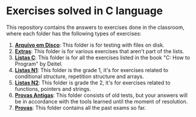 # Exercises solved in C language

This repository contains the answers to exercises done in the classroom, where each folder has the following types of exercises:

1. [**Arquivo em Disco**](https://github.com/jhenniferAzevedo/exercises-C/tree/main/arquivo-em-disco): This folder is for testing with files on disk.
1. [**Extras**](https://github.com/jhenniferAzevedo/exercises-C/tree/main/extras): This folder is for various exercises that aren't part of the lists.
1. [**Listas C**](https://github.com/jhenniferAzevedo/exercises-C/tree/main/listas-C): This folder is for all the exercises listed in the book "C: How to Program" by Deitel.
1. [**Listas N1**](https://github.com/jhenniferAzevedo/exercises-C/tree/main/listas-N1): This folder is the grade 1, it's for exercises related to conditional structure, repetition structure and arrays.
1. [**Listas N2**](https://github.com/jhenniferAzevedo/exercises-C/tree/main/listas-N2): This folder is grade the 2, it's for exercises related to functions, pointers and strings.
1. [**Provas Antigas**](https://github.com/jhenniferAzevedo/exercises-C/tree/main/provas-antigas): This folder consists of old tests, but your answers will be in accordance with the tools learned until the moment of resolution.
1. [**Provas**](https://github.com/jhenniferAzevedo/exercises-C/tree/main/provas): This folder contains all the past exams so far.
